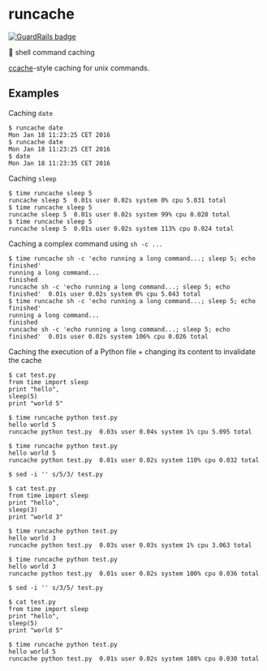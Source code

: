 # runcache

[![GuardRails badge](https://badges.production.guardrails.io/moul/runcache.svg)](https://www.guardrails.io)

:wrench: shell command caching

[ccache](https://github.com/jrosdahl/ccache)-style caching for unix commands.

## Examples

Caching `date`

```console
$ runcache date
Mon Jan 18 11:23:25 CET 2016
$ runcache date
Mon Jan 18 11:23:25 CET 2016
$ date
Mon Jan 18 11:23:35 CET 2016
```

Caching `sleep`

```console
$ time runcache sleep 5
runcache sleep 5  0.01s user 0.02s system 0% cpu 5.031 total
$ time runcache sleep 5
runcache sleep 5  0.01s user 0.02s system 99% cpu 0.028 total
$ time runcache sleep 5
runcache sleep 5  0.01s user 0.02s system 113% cpu 0.024 total
```

Caching a complex command using `sh -c ...`

```console
$ time runcache sh -c 'echo running a long command...; sleep 5; echo finished'
running a long command...
finished
runcache sh -c 'echo running a long command...; sleep 5; echo finished'  0.01s user 0.02s system 0% cpu 5.043 total
$ time runcache sh -c 'echo running a long command...; sleep 5; echo finished'
running a long command...
finished
runcache sh -c 'echo running a long command...; sleep 5; echo finished'  0.01s user 0.02s system 106% cpu 0.026 total
```

Caching the execution of a Python file + changing its content to invalidate the cache

```console
$ cat test.py
from time import sleep
print "hello",
sleep(5)
print "world 5"

$ time runcache python test.py
hello world 5
runcache python test.py  0.03s user 0.04s system 1% cpu 5.095 total

$ time runcache python test.py
hello world 5
runcache python test.py  0.01s user 0.02s system 110% cpu 0.032 total

$ sed -i '' s/5/3/ test.py

$ cat test.py
from time import sleep
print "hello",
sleep(3)
print "world 3"

$ time runcache python test.py
hello world 3
runcache python test.py  0.03s user 0.03s system 1% cpu 3.063 total

$ time runcache python test.py
hello world 3
runcache python test.py  0.01s user 0.02s system 100% cpu 0.036 total

$ sed -i '' s/3/5/ test.py

$ cat test.py
from time import sleep
print "hello",
sleep(5)
print "world 5"

$ time runcache python test.py
hello world 5
runcache python test.py  0.01s user 0.02s system 108% cpu 0.030 total
```
